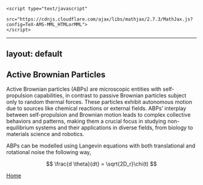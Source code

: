  <!-- MathJax -->
    <script type="text/javascript"
      src="https://cdnjs.cloudflare.com/ajax/libs/mathjax/2.7.3/MathJax.js?config=TeX-AMS-MML_HTMLorMML">
    </script>
---
layout: default
---

## Active Brownian Particles

Active Brownian particles (ABPs) are microscopic entities with self-propulsion capabilities, in contrast to passive
Brownian particles subject only to random thermal forces. These particles exhibit autonomous motion due to
sources like chemical reactions or external fields. ABPs’ interplay between self-propulsion and Brownian motion
leads to complex collective behaviors and patterns, making them a crucial focus in studying non-equilibrium systems and their applications in diverse fields, from biology to materials science and robotics.

ABPs can be modelled using Langevin equations with both translational and rotational noise the following way, 

$$
\frac{d \theta}{dt} = \sqrt{2D_r}\chi(t)
$$


[Home](/adriagarces.github.io/)
